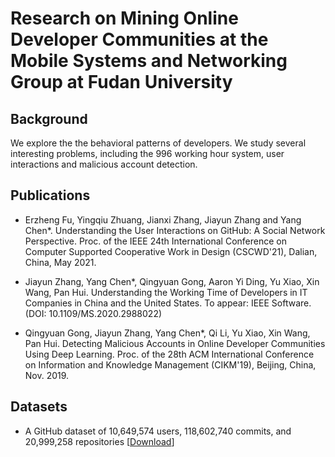 # Research on Mining Online Developer Communities at the Mobile Systems and Networking Group at Fudan University

## Background

We explore the the behavioral patterns of developers. We study several interesting problems, including the 996 working hour system, user interactions and malicious account detection.

## Publications

* Erzheng Fu, Yingqiu Zhuang, Jianxi Zhang, Jiayun Zhang and Yang Chen*. Understanding the User Interactions on GitHub: A Social Network Perspective. Proc. of the IEEE 24th International Conference on Computer Supported Cooperative Work in Design (CSCWD'21), Dalian, China, May 2021.

* Jiayun Zhang, Yang Chen*, Qingyuan Gong, Aaron Yi Ding, Yu Xiao, Xin Wang, Pan Hui. Understanding the Working Time of Developers in IT Companies in China and the United States. To appear: IEEE Software. (DOI: 10.1109/MS.2020.2988022)

* Qingyuan Gong, Jiayun Zhang, Yang Chen*, Qi Li, Yu Xiao, Xin Wang, Pan Hui. Detecting Malicious Accounts in Online Developer Communities Using Deep Learning. Proc. of the 28th ACM International Conference on Information and Knowledge Management (CIKM'19), Beijing, China, Nov. 2019. 

## Datasets

* A GitHub dataset of 10,649,574 users, 118,602,740 commits, and 20,999,258 repositories [[Download](https://doi.org/10.7910/DVN/T6ZRJT)]
